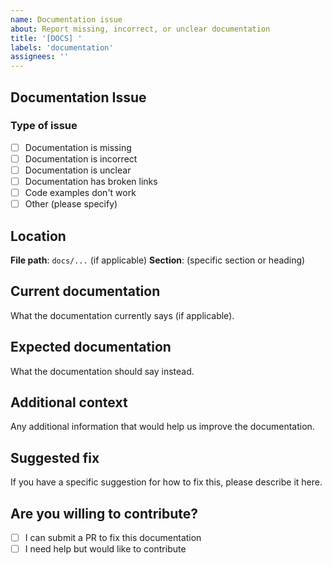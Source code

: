 ```yaml
---
name: Documentation issue
about: Report missing, incorrect, or unclear documentation
title: '[DOCS] '
labels: 'documentation'
assignees: ''
---
```


## Documentation Issue

### Type of issue
- [ ] Documentation is missing
- [ ] Documentation is incorrect
- [ ] Documentation is unclear
- [ ] Documentation has broken links
- [ ] Code examples don't work
- [ ] Other (please specify)

## Location
**File path**: `docs/...` (if applicable)
**Section**: (specific section or heading)

## Current documentation
What the documentation currently says (if applicable).

## Expected documentation
What the documentation should say instead.

## Additional context
Any additional information that would help us improve the documentation.

## Suggested fix
If you have a specific suggestion for how to fix this, please describe it here.

## Are you willing to contribute?
- [ ] I can submit a PR to fix this documentation
- [ ] I need help but would like to contribute